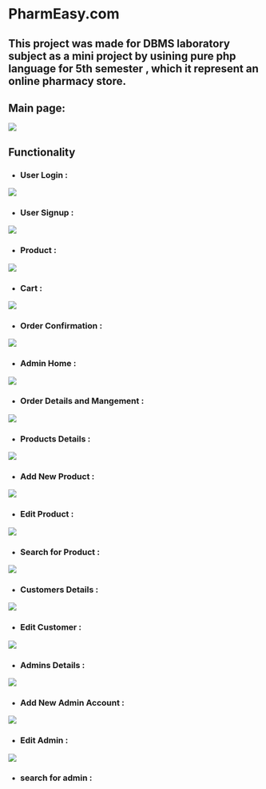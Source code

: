 # PharmEasy.com
## This project was made for DBMS laboratory subject as a mini project by usining pure php language for 5th semester , which it represent an online pharmacy store.
## Main page:
![](project-images/main_page.png)
## Functionality
* ### User Login :
![](project-images/user_login.png)
* ### User Signup :
![](project-images/user_signup.png)
* ### Product :
![](project-images/product_details.png)
* ### Cart :
![](project-images/cart.png)
* ### Order Confirmation :
![](project-images/order_confirm.png)
* ### Admin Home :
![](project-images/admin_home.png)
* ### Order Details and Mangement :
![](project-images/order_details.png)
* ### Products Details :
![](project-images/product_details.png)
* ### Add New Product :
![](project-images/product_add.png)
* ### Edit Product :
![](project-images/product_edit.png)
* ### Search for Product :
![](project-images/Search.png)
* ### Customers Details :
![](project-images/customer_details.png)
* ### Edit Customer :
![](project-images/customer_edit.png)
* ### Admins Details :
![](project-images/admin_details.png)
* ### Add New Admin Account :
![](project-images/admin_add.png)
* ### Edit Admin :
![](project-images/admin_edit.png)
* ### search for admin :
